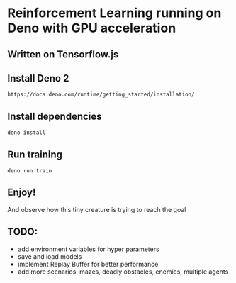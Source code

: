 # Reinforcement Learning running on Deno with GPU acceleration
## Written on Tensorflow.js

## Install Deno 2

```
https://docs.deno.com/runtime/getting_started/installation/
```

## Install dependencies

```
deno install
```

## Run training

```
deno run train
```

## Enjoy!
And observe how this tiny creature is trying to reach the goal

## TODO:
- add environment variables for hyper parameters
- save and load models
- implement Replay Buffer for better performance
- add more scenarios: mazes, deadly obstacles, enemies, multiple agents
